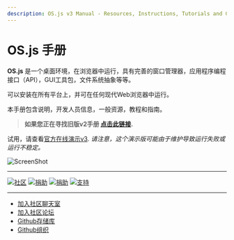 ```yaml
---
description: OS.js v3 Manual - Resources, Instructions, Tutorials and Guides.
---
```


# OS.js 手册

**OS.js** 是一个桌面环境，在浏览器中运行，具有完善的窗口管理器，应用程序编程接口（API），GUI工具包，文件系统抽象等等。

可以安装在所有平台上，并可在任何现代Web浏览器中运行。

本手册包含说明，开发人员信息，一般资源，教程和指南。

> **如果您正在寻找旧版v2手册 [点击此链接](https://manual.os-js.org/v2/).**

试用，请查看[官方在线演示v3](https://demo.os-js.org/v3/). *请注意，这个演示版可能由于维护导致运行失败或运行不稳定。*

![ScreenShot](https://www.os-js.org/screenshot.png)

---

[![社区](https://img.shields.io/badge/join-community-green.svg)](https://community.os-js.org/)
[![捐助](https://img.shields.io/badge/liberapay-donate-yellowgreen.svg)](https://liberapay.com/os-js/)
[![捐助](https://img.shields.io/badge/paypal-donate-yellow.svg)](https://www.paypal.com/cgi-bin/webscr?cmd=_donations&business=andersevenrud%40gmail%2ecom&lc=NO&currency_code=USD&bn=PP%2dDonationsBF%3abtn_donate_SM%2egif%3aNonHosted)
[![支持](https://img.shields.io/badge/patreon-support-orange.svg)](https://www.patreon.com/user?u=2978551&ty=h&u=2978551)

---

* [加入社区聊天室](https://gitter.im/os-js/OS.js)
* [加入社区论坛](https://community.os-js.org/)
* [Github存储库](https://github.com/os-js/OS.js/tree/v3/)
* [Github组织](https://github.com/os-js)
